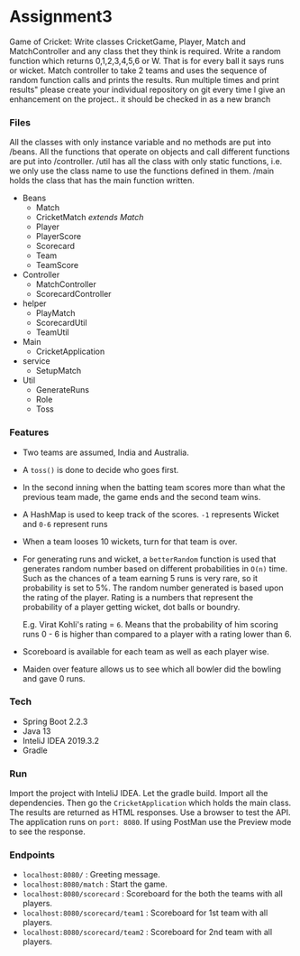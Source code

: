 # Assignment3
Game of Cricket:  Write classes CricketGame, Player, Match and MatchController and any class thet they think is required. Write a random function which returns 0,1,2,3,4,5,6 or W.  That is for every ball it says runs or wicket. Match controller to take 2 teams and uses the sequence of random function calls and prints the results. Run multiple times and print results" please create your individual repository on git every time I give an enhancement on the project.. it should be checked in as a new branch

### Files
All the classes with only instance variable and no methods are put into /beans. All the functions that operate on objects and call different functions are put into /controller. /util has all the class with only static functions, i.e. we only use the class name to use the functions defined in them. /main holds the class that has the main function written.
  - Beans
    - Match
    - CricketMatch _extends Match_
    - Player
    - PlayerScore
    - Scorecard
    - Team
    - TeamScore
  - Controller
    - MatchController
    - ScorecardController
  - helper
    - PlayMatch
    - ScorecardUtil
    - TeamUtil
  - Main
    - CricketApplication
  - service
    - SetupMatch
  - Util
    - GenerateRuns
    - Role
    - Toss

### Features
- Two teams are assumed, India and Australia.
- A ```toss()``` is done to decide who goes first.
- In the second inning when the batting team scores more than what the previous team made, the game ends and the second team wins.
- A HashMap is used to keep track of the scores. ```-1``` represents Wicket and ```0-6``` represent runs
- When a team looses 10 wickets, turn for that team is over.
- For generating runs and wicket, a ```betterRandom``` function is used that generates random number based on different probabilities in `O(n)` time. Such as the chances of a team earning 5 runs is very rare, so it probability is set to 5%. The random number generated is based upon the rating of the player.
    Rating is a numbers that represent the probability of a player getting wicket, dot balls or boundry.
    
    E.g. Virat Kohli's rating = ```6```. Means that the probability of him scoring runs 0 - 6 is higher than compared to a player with a rating lower than 6.
    
 - Scoreboard is available for each team as well as each player wise.
 - Maiden over feature allows us to see which all bowler did the bowling and gave 0 runs.
### Tech
- Spring Boot 2.2.3
- Java 13
- InteliJ IDEA 2019.3.2
- Gradle

### Run

Import the project with InteliJ IDEA. Let the gradle build. Import all the dependencies. Then go the ```CricketApplication``` which holds the main class. The results are returned as HTML responses. Use a browser to test the API. The application runs on ```port: 8080```.
If using PostMan use the Preview mode to see the response.

### Endpoints
- `localhost:8080/`                 : Greeting message.
- `localhost:8080/match`            : Start the game.
- `localhost:8080/scorecard`       : Scoreboard for the both the teams with all players.
- `localhost:8080/scorecard/team1` : Scoreboard for 1st team with all players.
- `localhost:8080/scorecard/team2` : Scoreboard for 2nd team with all players.

